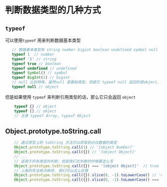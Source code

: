 # 判断数据类型的几种方式
## `typeof`
可以使用`typeof` 用来判断数据基本类型

 ```js
    // 数据基本类型有 string number bigint boolean undefined symbol null
    typeof 1  // number
    typeof '1' // string
    typeof true // boolean
    typeof undefined // undefined
    typeof Symbol() // symbol
    typeof BigInt(1) // bigint
    // null 比较特殊，虽然null 是基础类型，但是它 typeof null 返回的是object, 所以不能使用typeof 来判断null
    typeof null // object
 ```
但是如果使用 `typeof` 来判断引用类型的话，那么它只会返回 `object`
```js
    typeof {} // object
    typeof [] // object
    // 注意 typeof Array, typeof Object
```
## Object.prototype.toString.call
```js
    // 通过原型上的 toString 方法可以获取到对应数据的类型
    Object.prototype.toString.call(1) // '[object Number]'
    Object.prototype.toString.call({}) // '[object Object]'
    // ... 
    // 适用于所有类型的判断，但是我们在判断的时候要这么写
    Object.prototype.toString.call({}) === '[object Object]'  // true
    // 上面的写法有点麻烦, 我们可以这么处理
    Object.prototype.toString.call({}).slice(8, -1).toLowerCase() // 'object'
    Object.prototype.toString.call({}).slice(8, -1).toLowerCase() === 'object' // true
```


